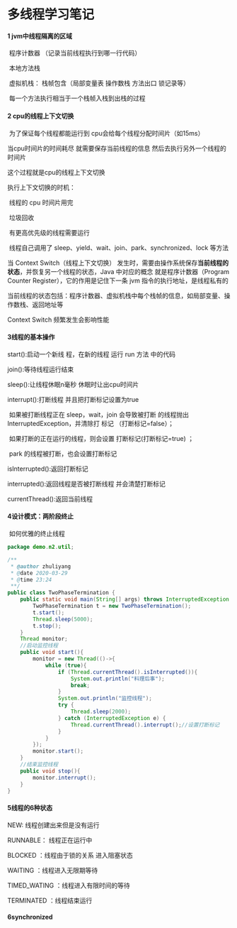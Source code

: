 # 多线程学习笔记

#### 1 jvm中线程隔离的区域

​        程序计数器 （记录当前线程执行到哪一行代码）

​		本地方法栈

​		虚拟机栈： 栈帧包含（局部变量表 操作数栈  方法出口 锁记录等）

​		每一个方法执行相当于一个栈帧入栈到出栈的过程

#### 2 cpu的线程上下文切换

​		为了保证每个线程都能运行到 cpu会给每个线程分配时间片（如15ms） 

当cpu时间片的时间耗尽 就需要保存当前线程的信息 然后去执行另外一个线程的时间片

这个过程就是cpu的线程上下文切换

执行上下文切换的时机：

​				线程的 cpu 时间片用完 

​				垃圾回收 

​				有更高优先级的线程需要运行 

​				线程自己调用了 sleep、yield、wait、join、park、synchronized、lock 等方法 

当 Context Switch（线程上下文切换） 发生时，需要由操作系统保存**当前线程的状态**，并恢复另一个线程的状态，Java 中对应的概念 就是程序计数器（Program Counter Register），它的作用是记住下一条 jvm 指令的执行地址，是线程私有的 

当前线程的状态包括：程序计数器、虚拟机栈中每个栈帧的信息，如局部变量、操作数栈、返回地址等 

Context Switch 频繁发生会影响性能

#### 3线程的基本操作

start():启动一个新线 程，在新的线程 运行 run 方法 中的代码 

join():等待线程运行结束

sleep():让线程休眠n毫秒 休眠时让出cpu时间片

interrupt():打断线程 并且把打断标记设置为true 

​					如果被打断线程正在 sleep，wait，join 会导致被打断 的线程抛出 InterruptedException，并清除打					标记 （打断标记=false）；

​					如果打断的正在运行的线程，则会设置 打断标记(打断标记=true) ；

​					park 的线程被打断，也会设置打断标记 

isInterrupted():返回打断标记

interrupted():返回线程是否被打断线程  并会清楚打断标记

currentThread():返回当前线程

#### 4设计模式：两阶段终止

​	如何优雅的终止线程

```java
package demo.n2.util;

/**
 * @author zhuliyang
 * @date 2020-03-29
 * @time 23:24
 **/
public class TwoPhaseTermination {
    public static void main(String[] args) throws InterruptedException {
        TwoPhaseTermination t = new TwoPhaseTermination();
        t.start();
        Thread.sleep(5000);
        t.stop();
    }
    Thread monitor;
    //启动监控线程
    public void start(){
        monitor = new Thread(()->{
            while (true){
                if (Thread.currentThread().isInterrupted()){
                    System.out.println("料理后事");
                    break;
                }
                System.out.println("监控线程");
                try {
                    Thread.sleep(2000);
                } catch (InterruptedException e) {
                    Thread.currentThread().interrupt();//设置打断标记
                }
            }
        });
        monitor.start();
    }
    //结束监控线程
    public void stop(){
        monitor.interrupt();
    }
}
```

#### 5线程的6种状态

NEW:   线程创建出来但是没有运行

RUNNABLE： 线程正在运行中

BLOCKED	：线程由于锁的关系 进入阻塞状态

WAITING	：线程进入无限期等待

TIMED_WATING ：线程进入有限时间的等待

TERMINATED	：线程结束运行

#### 6synchronized

